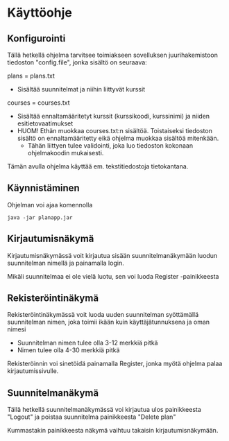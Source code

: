 # Käyttöohje

## Konfigurointi

Tällä hetkellä ohjelma tarvitsee toimiakseen sovelluksen juurihakemistoon tiedoston "config.file", jonka sisältö on seuraava:

plans = plans.txt
- Sisältää suunnitelmat ja niihin liittyvät kurssit

courses = courses.txt
- Sisältää ennaltamääritetyt kurssit (kurssikoodi, kurssinimi) ja niiden esitietovaatimukset
- HUOM! Ethän muokkaa courses.txt:n sisältöä. Toistaiseksi tiedoston sisältö on ennaltamääritetty eikä ohjelma muokkaa sisältöä mitenkään.
    * Tähän liittyen tulee validointi, joka luo tiedoston kokonaan ohjelmakoodin mukaisesti.

Tämän avulla ohjelma käyttää em. tekstitiedostoja tietokantana.

## Käynnistäminen

Ohjelman voi ajaa komennolla

```java -jar planapp.jar```

## Kirjautumisnäkymä

Kirjautumisnäkymässä voit kirjautua sisään suunnitelmanäkymään luodun suunnitelman nimellä ja painamalla login.

Mikäli suunnitelmaa ei ole vielä luotu, sen voi luoda Register -painikkeesta


## Rekisteröintinäkymä

Rekisteröintinäkymässä voit luoda uuden suunnitelman syöttämällä suunnitelman nimen, joka toimii ikään kuin käyttäjätunnuksena ja oman nimesi

- Suunnitelman nimen tulee olla 3-12 merkkiä pitkä
- Nimen tulee olla 4-30 merkkiä pitkä

Rekisteröinnin voi sinetöidä painamalla Register, jonka myötä ohjelma palaa kirjautumissivulle.

## Suunnitelmanäkymä

Tällä hetkellä suunnitelmanäkymässä voi kirjautua ulos painikkeesta "Logout" ja poistaa suunnitelma painikkeesta "Delete plan"

Kummastakin painikkeesta näkymä vaihtuu takaisin kirjautumisnäkymään.